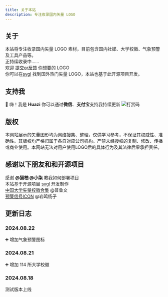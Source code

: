 ```yaml
---
title: 关于本站
description: 专注收录国内矢量 LOGO
---
```


<script>
  import Endpoint from '../components/endpoints.svelte';
</script>


## 关于
本站将专注收录国内矢量 LOGO 素材，目前包含国内社媒、大学校徽、气象预警及工具产品等。<br>
正持续收录中……<br>
欢迎 [提交or反馈](https://tally.so/r/3qOv78) 你想要的 LOGO <br>
你可以在[svgl](https://svgl.app/) 找到国外热门矢量 LOGO，本站也基于此开源项目开发。

## 支持我
👋 嗨！我是 **Huazi** 你可以通过**微信**、**支付宝**支持我持续更新
![打赏码](https://huazispace.s3.bitiful.net/SVGLOGO/reward.png "打赏码")

## 版权
本网站展示的矢量图形均为网络搜集、整理，仅供学习参考，不保证其权威性、准确性。其版权均严格归属于各自对应公司机构。严禁未经授权的复制、修改、传播或商业使用。本网站无法对用户使用LOGO后的具体行为及其法律后果承担责任。

## 感谢以下朋友和和开源项目
感谢 **@猫柚 @小柒** 教我如何部署项目 <br>
本站基于开源项目 [svgl](https://github.com/pheralb/svgl) 开发制作<br>
[中国大学矢量校徽合集](https://www.figma.com/community/file/916515339708288305) @普鲁文<br>
[预警信号ICON](https://www.figma.com/community/file/1133299341246601360) @岩鸣杨子<br>

## 更新日志
### 2024.08.22
➕ 增加气象预警图标
### 2024.08.21
➕ 增加 114 所大学校徽
### 2024.08.18
测试版本上线



